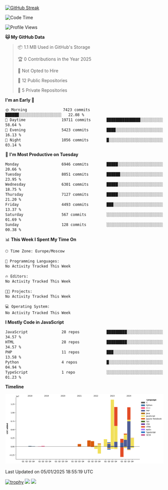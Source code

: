 [![GitHub Streak](https://github-readme-streak-stats.herokuapp.com/?user=yogik10)](https://git.io/streak-stats)
<!--START_SECTION:waka-->
![Code Time](http://img.shields.io/badge/Code%20Time-1%2C048%20hrs%2020%20mins-blue)

![Profile Views](http://img.shields.io/badge/Profile%20Views-0-blue)

**🐱 My GitHub Data** 

> 📦 1.1 MB Used in GitHub's Storage 
 > 
> 🏆 0 Contributions in the Year 2025
 > 
> 🚫 Not Opted to Hire
 > 
> 📜 12 Public Repositories 
 > 
> 🔑 5 Private Repositories 
 > 
**I'm an Early 🐤** 

```text
🌞 Morning                7423 commits        ██████░░░░░░░░░░░░░░░░░░░   22.08 % 
🌆 Daytime                19711 commits       ███████████████░░░░░░░░░░   58.64 % 
🌃 Evening                5423 commits        ████░░░░░░░░░░░░░░░░░░░░░   16.13 % 
🌙 Night                  1056 commits        █░░░░░░░░░░░░░░░░░░░░░░░░   03.14 % 
```
📅 **I'm Most Productive on Tuesday** 

```text
Monday                   6946 commits        █████░░░░░░░░░░░░░░░░░░░░   20.66 % 
Tuesday                  8051 commits        ██████░░░░░░░░░░░░░░░░░░░   23.95 % 
Wednesday                6301 commits        █████░░░░░░░░░░░░░░░░░░░░   18.75 % 
Thursday                 7127 commits        █████░░░░░░░░░░░░░░░░░░░░   21.20 % 
Friday                   4493 commits        ███░░░░░░░░░░░░░░░░░░░░░░   13.37 % 
Saturday                 567 commits         ░░░░░░░░░░░░░░░░░░░░░░░░░   01.69 % 
Sunday                   128 commits         ░░░░░░░░░░░░░░░░░░░░░░░░░   00.38 % 
```


📊 **This Week I Spent My Time On** 

```text
🕑︎ Time Zone: Europe/Moscow

💬 Programming Languages: 
No Activity Tracked This Week

🔥 Editors: 
No Activity Tracked This Week

🐱‍💻 Projects: 
No Activity Tracked This Week

💻 Operating System: 
No Activity Tracked This Week
```

**I Mostly Code in JavaScript** 

```text
JavaScript               28 repos            █████████░░░░░░░░░░░░░░░░   34.57 % 
HTML                     28 repos            █████████░░░░░░░░░░░░░░░░   34.57 % 
PHP                      11 repos            ███░░░░░░░░░░░░░░░░░░░░░░   13.58 % 
Python                   4 repos             █░░░░░░░░░░░░░░░░░░░░░░░░   04.94 % 
TypeScript               1 repo              ░░░░░░░░░░░░░░░░░░░░░░░░░   01.23 % 
```



**Timeline**

![Lines of Code chart](https://raw.githubusercontent.com/Yogik10/Yogik10/main/assets/bar_graph.png)


 Last Updated on 05/01/2025 18:55:19 UTC
<!--END_SECTION:waka-->
[![trophy](https://github-profile-trophy.vercel.app/?username=yogik10)](https://github.com/ryo-ma/github-profile-trophy)
![](https://github-profile-summary-cards.vercel.app/api/cards/profile-details?username=yogik10&theme=solarized_dark)
![](https://github-profile-summary-cards.vercel.app/api/cards/most-commit-language?username=yogik10&theme=solarized_dark)


